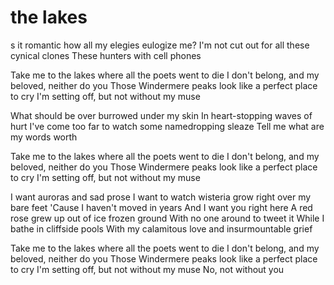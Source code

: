 # the lakes

s it romantic how all my elegies eulogize me?
I'm not cut out for all these cynical clones
These hunters with cell phones

Take me to the lakes where all the poets went to die
I don't belong, and my beloved, neither do you
Those Windermere peaks look like a perfect place to cry
I'm setting off, but not without my muse

What should be over burrowed under my skin
In heart-stopping waves of hurt
I've come too far to watch some namedropping sleaze
Tell me what are my words worth

Take me to the lakes where all the poets went to die
I don't belong, and my beloved, neither do you
Those Windermere peaks look like a perfect place to cry
I'm setting off, but not without my muse

I want auroras and sad prose
I want to watch wisteria grow right over my bare feet
'Cause I haven't moved in years
And I want you right here
A red rose grew up out of ice frozen ground
With no one around to tweet it
While I bathe in cliffside pools
With my calamitous love and insurmountable grief

Take me to the lakes where all the poets went to die
I don't belong, and my beloved, neither do you
Those Windermere peaks look like a perfect place to cry
I'm setting off, but not without my muse
No, not without you